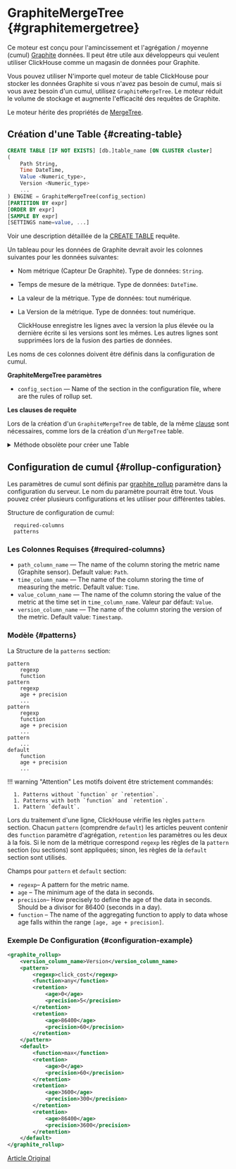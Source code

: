 # GraphiteMergeTree {#graphitemergetree}

Ce moteur est conçu pour l'amincissement et l'agrégation / moyenne (cumul) [Graphite](http://graphite.readthedocs.io/en/latest/index.html) données. Il peut être utile aux développeurs qui veulent utiliser ClickHouse comme un magasin de données pour Graphite.

Vous pouvez utiliser N'importe quel moteur de table ClickHouse pour stocker les données Graphite si vous n'avez pas besoin de cumul, mais si vous avez besoin d'un cumul, utilisez `GraphiteMergeTree`. Le moteur réduit le volume de stockage et augmente l'efficacité des requêtes de Graphite.

Le moteur hérite des propriétés de [MergeTree](mergetree.md).

## Création d'une Table {#creating-table}

``` sql
CREATE TABLE [IF NOT EXISTS] [db.]table_name [ON CLUSTER cluster]
(
    Path String,
    Time DateTime,
    Value <Numeric_type>,
    Version <Numeric_type>
    ...
) ENGINE = GraphiteMergeTree(config_section)
[PARTITION BY expr]
[ORDER BY expr]
[SAMPLE BY expr]
[SETTINGS name=value, ...]
```

Voir une description détaillée de la [CREATE TABLE](../../query_language/create.md#create-table-query) requête.

Un tableau pour les données de Graphite devrait avoir les colonnes suivantes pour les données suivantes:

-   Nom métrique (Capteur De Graphite). Type de données: `String`.

-   Temps de mesure de la métrique. Type de données: `DateTime`.

-   La valeur de la métrique. Type de données: tout numérique.

-   La Version de la métrique. Type de données: tout numérique.

    ClickHouse enregistre les lignes avec la version la plus élevée ou la dernière écrite si les versions sont les mêmes. Les autres lignes sont supprimées lors de la fusion des parties de données.

Les noms de ces colonnes doivent être définis dans la configuration de cumul.

**GraphiteMergeTree paramètres**

-   `config_section` — Name of the section in the configuration file, where are the rules of rollup set.

**Les clauses de requête**

Lors de la création d'un `GraphiteMergeTree` de table, de la même [clause](mergetree.md#table_engine-mergetree-creating-a-table) sont nécessaires, comme lors de la création d'un `MergeTree` table.

<details markdown="1">

<summary>Méthode obsolète pour créer une Table</summary>

!!! attention "Attention"
    N'utilisez pas cette méthode dans les nouveaux projets et, si possible, remplacez les anciens projets par la méthode décrite ci-dessus.

``` sql
CREATE TABLE [IF NOT EXISTS] [db.]table_name [ON CLUSTER cluster]
(
    EventDate Date,
    Path String,
    Time DateTime,
    Value <Numeric_type>,
    Version <Numeric_type>
    ...
) ENGINE [=] GraphiteMergeTree(date-column [, sampling_expression], (primary, key), index_granularity, config_section)
```

Tous les paramètres excepté `config_section` ont la même signification que dans `MergeTree`.

-   `config_section` — Name of the section in the configuration file, where are the rules of rollup set.

</details>

## Configuration de cumul {#rollup-configuration}

Les paramètres de cumul sont définis par [graphite\_rollup](../server_settings/settings.md#server_settings-graphite_rollup) paramètre dans la configuration du serveur. Le nom du paramètre pourrait être tout. Vous pouvez créer plusieurs configurations et les utiliser pour différentes tables.

Structure de configuration de cumul:

      required-columns
      patterns

### Les Colonnes Requises {#required-columns}

-   `path_column_name` — The name of the column storing the metric name (Graphite sensor). Default value: `Path`.
-   `time_column_name` — The name of the column storing the time of measuring the metric. Default value: `Time`.
-   `value_column_name` — The name of the column storing the value of the metric at the time set in `time_column_name`. Valeur par défaut: `Value`.
-   `version_column_name` — The name of the column storing the version of the metric. Default value: `Timestamp`.

### Modèle {#patterns}

La Structure de la `patterns` section:

``` text
pattern
    regexp
    function
pattern
    regexp
    age + precision
    ...
pattern
    regexp
    function
    age + precision
    ...
pattern
    ...
default
    function
    age + precision
    ...
```

!!! warning "Attention"
    Les motifs doivent être strictement commandés:

      1. Patterns without `function` or `retention`.
      1. Patterns with both `function` and `retention`.
      1. Pattern `default`.

Lors du traitement d'une ligne, ClickHouse vérifie les règles `pattern` section. Chacun `pattern` (comprendre `default`) les articles peuvent contenir des `function` paramètre d'agrégation, `retention` les paramètres ou les deux à la fois. Si le nom de la métrique correspond `regexp` les règles de la `pattern` section (ou sections) sont appliquées; sinon, les règles de la `default` section sont utilisés.

Champs pour `pattern` et `default` section:

-   `regexp`– A pattern for the metric name.
-   `age` – The minimum age of the data in seconds.
-   `precision`– How precisely to define the age of the data in seconds. Should be a divisor for 86400 (seconds in a day).
-   `function` – The name of the aggregating function to apply to data whose age falls within the range `[age, age + precision]`.

### Exemple De Configuration {#configuration-example}

``` xml
<graphite_rollup>
    <version_column_name>Version</version_column_name>
    <pattern>
        <regexp>click_cost</regexp>
        <function>any</function>
        <retention>
            <age>0</age>
            <precision>5</precision>
        </retention>
        <retention>
            <age>86400</age>
            <precision>60</precision>
        </retention>
    </pattern>
    <default>
        <function>max</function>
        <retention>
            <age>0</age>
            <precision>60</precision>
        </retention>
        <retention>
            <age>3600</age>
            <precision>300</precision>
        </retention>
        <retention>
            <age>86400</age>
            <precision>3600</precision>
        </retention>
    </default>
</graphite_rollup>
```

[Article Original](https://clickhouse.tech/docs/en/operations/table_engines/graphitemergetree/) <!--hide-->
